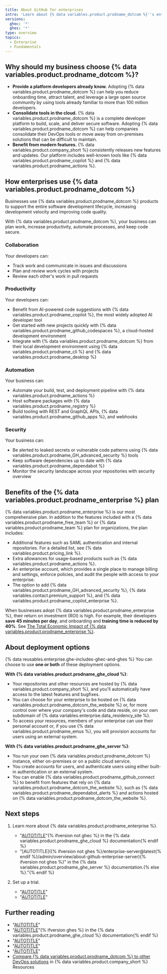 ```yaml
---
title: About GitHub for enterprises
intro: 'Learn about {% data variables.product.prodname_dotcom %}''s enterprise products and deployment options for {% data variables.product.prodname_enterprise %}.'
versions:
  ghec: '*'
  ghes: '*'
type: overview
topics:
  - Enterprise
  - Fundamentals
---
```


## Why should my business choose {% data variables.product.prodname_dotcom %}?

* **Provide a platform developers already know.** Adopting {% data variables.product.prodname_dotcom %} can help you reduce onboarding time, attract talent, and leverage a large open source community by using tools already familiar to more than 100 million developers.
* **Consolidate tools in the cloud.** {% data variables.product.prodname_dotcom %} is a complete developer platform to build, scale, and deliver secure software. Adopting {% data variables.product.prodname_dotcom %} can help companies consolidate their DevOps tools or move away from on-premises solutions that can be difficult to maintain.
* **Benefit from modern features.** {% data variables.product.company_short %} consistently releases new features and updates. Our platform includes well-known tools like {% data variables.product.prodname_copilot %} and {% data variables.product.prodname_actions %}.

## How enterprises use {% data variables.product.prodname_dotcom %}

Businesses use {% data variables.product.prodname_dotcom %} products to support the entire software development lifecycle, increasing development velocity and improving code quality.

With {% data variables.product.prodname_dotcom %}, your business can plan work, increase productivity, automate processes, and keep code secure.

### Collaboration

Your developers can:

* Track work and communicate in issues and discussions
* Plan and review work cycles with projects
* Review each other's work in pull requests

### Productivity

Your developers can:

* Benefit from AI-powered code suggestions with {% data variables.product.prodname_copilot %}, the most widely adopted AI developer tool
* Get started with new projects quickly with {% data variables.product.prodname_github_codespaces %}, a cloud-hosted development environment
* Integrate with {% data variables.product.prodname_dotcom %} from their local development environment using {% data variables.product.prodname_cli %} and {% data variables.product.prodname_desktop %}

### Automation

Your business can:

* Automate your build, test, and deployment pipeline with {% data variables.product.prodname_actions %}
* Host software packages with {% data variables.product.prodname_registry %}
* Build tooling with REST and GraphQL APIs, {% data variables.product.prodname_github_apps %}, and webhooks

### Security

Your business can:

* Be alerted to leaked secrets or vulnerable code patterns using {% data variables.product.prodname_GH_advanced_security %} tools
* Keep software dependencies up to date with {% data variables.product.prodname_dependabot %}
* Monitor the security landscape across your repositories with security overview

## Benefits of the {% data variables.product.prodname_enterprise %} plan

{% data variables.product.prodname_enterprise %} is our most comprehensive plan. In addition to the features included with a {% data variables.product.prodname_free_team %} or {% data variables.product.prodname_team %} plan for organizations, the plan includes:

* Additional features such as SAML authentication and internal repositories. For a detailed list, see {% data variables.product.pricing_link %}.
* Extra allowances for usage-based products such as {% data variables.product.prodname_actions %}.
* An enterprise account, which provides a single place to manage billing and settings, enforce policies, and audit the people with access to your enterprise.
* The option to add {% data variables.product.prodname_GH_advanced_security %}, {% data variables.contact.premium_support %}, and {% data variables.product.prodname_copilot_enterprise %}.

When businesses adopt {% data variables.product.prodname_enterprise %}, their return on investment (ROI) is high. For example, their developers **save 45 minutes per day**, and onboarding and **training time is reduced by 40%**. See [The Total Economic Impact of {% data variables.product.prodname_enterprise %}](https://resources.github.com/forrester/).

## About deployment options

{% data reusables.enterprise.ghe-includes-ghec-and-ghes %} You can choose to use **one or both** of these deployment options.

**With {% data variables.product.prodname_ghe_cloud %}**:

* Your repositories and other resources are hosted by {% data variables.product.company_short %}, and you'll automatically have access to the latest features and bugfixes.
* You can choose for your enterprise to be hosted on {% data variables.product.prodname_dotcom_the_website %} or, for more control over where your company's code and data reside, on your own subdomain of {% data variables.enterprise.data_residency_site %}.
* To access your resources, members of your enterprise can use their personal account or, if you use {% data variables.product.prodname_emus %}, you will provision accounts for users using an external system.

**With {% data variables.product.prodname_ghe_server %}**:

* You run your own {% data variables.product.prodname_dotcom %} instance, either on-premises or on a public cloud service.
* You create accounts for users, and authenticate users using either built-in authentication or an external system.
* You can enable {% data variables.product.prodname_github_connect %} to benefit from features that rely on {% data variables.product.prodname_dotcom_the_website %}, such as {% data variables.product.prodname_dependabot_alerts %} and actions hosted on {% data variables.product.prodname_dotcom_the_website %}.

## Next steps

1. Learn more about {% data variables.product.prodname_enterprise %}.

   * "[AUTOTITLE](/enterprise-cloud@latest/admin/overview/about-github-enterprise-cloud)"{% ifversion not ghec %} in the {% data variables.product.prodname_ghe_cloud %} documentation{% endif %}
   * "[AUTOTITLE]({% ifversion not ghes %}/enterprise-server@latest{% endif %}/admin/overview/about-github-enterprise-server){% ifversion not ghes %}" in the {% data variables.product.prodname_ghe_server %} documentation.{% else %}."{% endif %}
1. Set up a trial.

   * "[AUTOTITLE](/admin/overview/setting-up-a-trial-of-github-enterprise-cloud)"
   * "[AUTOTITLE](/admin/overview/setting-up-a-trial-of-github-enterprise-server)"

## Further reading

* "[AUTOTITLE](/admin/overview/about-enterprise-accounts)"
* "[AUTOTITLE](/enterprise-cloud@latest/admin/data-residency/about-github-enterprise-cloud-with-data-residency)"{% ifversion ghes %} in the {% data variables.product.prodname_ghe_cloud %} documentation{% endif %}
* "[AUTOTITLE](/get-started/learning-about-github/about-github-advanced-security)"
* "[AUTOTITLE](/support/learning-about-github-support/about-github-premium-support)"
* "[AUTOTITLE](/enterprise-server@latest/admin/configuration/configuring-github-connect/about-github-connect)"
* [Compare {% data variables.product.prodname_dotcom %} to other DevOps solutions](https://resources.github.com/devops/tools/compare/) in {% data variables.product.company_short %} Resources
